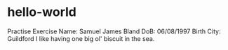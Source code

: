# hello-world
Practise Exercise
Name: Samuel James Bland
DoB: 06/08/1997
Birth City: Guildford
I like having one big ol' biscuit in the sea.
